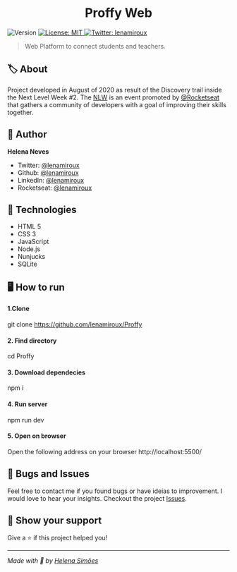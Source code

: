 <h1 align="center">Proffy Web</h1>
<p>
  <img alt="Version" src="https://img.shields.io/badge/version-1.0-blue.svg?cacheSeconds=2592000" />
  <a href="#" target="_blank">
    <img alt="License: MIT" src="https://img.shields.io/badge/License-MIT-yellow.svg" />
  </a>
  <a href="https://twitter.com/lenamiroux" target="_blank">
    <img alt="Twitter: lenamiroux" src="https://img.shields.io/twitter/follow/lenamiroux.svg?style=social" />
  </a>
</p>

> Web Platform to connect students and teachers.

## 🏷 About 
Project developed in August of 2020 as result of the Discovery trail inside the Next Level Week #2. The [NLW](https://nextlevelweek.com/) is an event promoted by [@Rocketseat](https://github.com/Rocketseat) that gathers a community of developers with a goal of improving their skills together.

## 👤 Author

**Helena Neves**

- Twitter: [@lenamiroux](https://twitter.com/lenamiroux)
- Github: [@lenamiroux](https://github.com/lenamiroux)
- LinkedIn: [@lenamiroux](https://linkedin.com/in/lenamiroux)
- Rocketseat: [@lenamiroux](https://app.rocketseat.com.br/me/)

## 🧰 Technologies
- HTML 5
- CSS 3
- JavaScript
- Node.js
- Nunjucks
- SQLite

## 🖥 How to run
#### 1.Clone
git clone https://github.com/lenamiroux/Proffy

#### 2. Find directory
cd Proffy

#### 3. Download dependecies
npm i

#### 4. Run server
npm run dev

#### 5. Open on browser
Open the following address on your browser http://localhost:5500/

## 🐞 Bugs and Issues
Feel free to contact me if you found bugs or have ideias to improvement. I would love to hear your insights. Checkout the project [Issues](https://github.com/lenamiroux/Proffy/issues).

## 🥰 Show your support

Give a ⭐️ if this project helped you!

---

_Made with 💜 by [Helena Simões](http://www.github.com/lenamiroux)_
